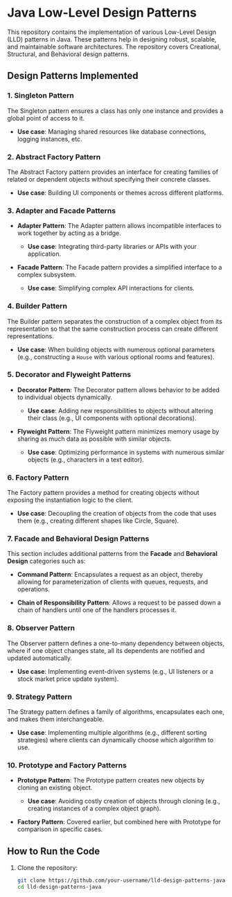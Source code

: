 # Java Low-Level Design Patterns

This repository contains the implementation of various Low-Level Design (LLD) patterns in Java. These patterns help in designing robust, scalable, and maintainable software architectures. The repository covers Creational, Structural, and Behavioral design patterns.

## Design Patterns Implemented

### 1. Singleton Pattern
The Singleton pattern ensures a class has only one instance and provides a global point of access to it.

- **Use case**: Managing shared resources like database connections, logging instances, etc.

### 2. Abstract Factory Pattern
The Abstract Factory pattern provides an interface for creating families of related or dependent objects without specifying their concrete classes.

- **Use case**: Building UI components or themes across different platforms.

### 3. Adapter and Facade Patterns
- **Adapter Pattern**: The Adapter pattern allows incompatible interfaces to work together by acting as a bridge.
    - **Use case**: Integrating third-party libraries or APIs with your application.

- **Facade Pattern**: The Facade pattern provides a simplified interface to a complex subsystem.
    - **Use case**: Simplifying complex API interactions for clients.

### 4. Builder Pattern
The Builder pattern separates the construction of a complex object from its representation so that the same construction process can create different representations.

- **Use case**: When building objects with numerous optional parameters (e.g., constructing a `House` with various optional rooms and features).

### 5. Decorator and Flyweight Patterns
- **Decorator Pattern**: The Decorator pattern allows behavior to be added to individual objects dynamically.
    - **Use case**: Adding new responsibilities to objects without altering their class (e.g., UI components with optional decorations).

- **Flyweight Pattern**: The Flyweight pattern minimizes memory usage by sharing as much data as possible with similar objects.
    - **Use case**: Optimizing performance in systems with numerous similar objects (e.g., characters in a text editor).

### 6. Factory Pattern
The Factory pattern provides a method for creating objects without exposing the instantiation logic to the client.

- **Use case**: Decoupling the creation of objects from the code that uses them (e.g., creating different shapes like Circle, Square).

### 7. Facade and Behavioral Design Patterns
This section includes additional patterns from the **Facade** and **Behavioral Design** categories such as:

- **Command Pattern**: Encapsulates a request as an object, thereby allowing for parameterization of clients with queues, requests, and operations.

- **Chain of Responsibility Pattern**: Allows a request to be passed down a chain of handlers until one of the handlers processes it.

### 8. Observer Pattern
The Observer pattern defines a one-to-many dependency between objects, where if one object changes state, all its dependents are notified and updated automatically.

- **Use case**: Implementing event-driven systems (e.g., UI listeners or a stock market price update system).

### 9. Strategy Pattern
The Strategy pattern defines a family of algorithms, encapsulates each one, and makes them interchangeable.

- **Use case**: Implementing multiple algorithms (e.g., different sorting strategies) where clients can dynamically choose which algorithm to use.

### 10. Prototype and Factory Patterns
- **Prototype Pattern**: The Prototype pattern creates new objects by cloning an existing object.
    - **Use case**: Avoiding costly creation of objects through cloning (e.g., creating instances of a complex object graph).

- **Factory Pattern**: Covered earlier, but combined here with Prototype for comparison in specific cases.

## How to Run the Code

1. Clone the repository:
   ```bash
   git clone https://github.com/your-username/lld-design-patterns-java.git
   cd lld-design-patterns-java
